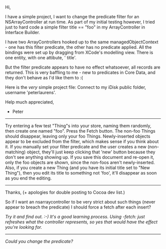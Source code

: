 

Hi,

I have a simple project, I want to change the predicate filter for an NSArrayController at run time. As part of my initial testing however, I tried just to hard code a simple filter     title == "foo" in my ArrayController in Interface Builder.

I have two ArrayControllers hooked up to the same managedObjectContext - one has this filter predicate, the other has no predicate applied. All the bindings were set up by dragging from XCode's modelling view. There is one entity, with one attibute, '    title'.

But the filter predicate appears to have no effect whatsoever, all records are returned. This is very baffling to me - new to predicates in Core Data, and they don't behave as I'd like them to :(

Here is the *very* simple project file: Connect to my iDisk public folder, username 'peterlaurens'.

Help much appreciated,

- Peter

----

Try entering a few test "Thing"s into your store, naming them randomly, then create one named "foo". Press the Fetch button. The non-foo Things should disappear, leaving only your foo Things. Newly-inserted objects appear to be excluded from the filter, which makes sense if you think about it. If you manually set your filter predicate and the user creates a new (non-matching) object, they'll just keep clicking that 'new' button because they don't see anything showing up. If you save this document and re-open it, only the foo objects are shown, since the non-foos aren't newly-inserted. Also, if you create a new Thing (and you have its initial title set to "New Thing"), then you edit its title to something not 'foo', it'll disappear as soon as you end the editing.

----

Thanks, (+ apologies for double posting to Cocoa dev list.)

So if I want an nsarraycontroller to be very strict about such things (never appear to breach the predicate) I should force a fetch after each insert?

*Try it and find out. :-) It's a good learning process. Using -fetch: just refreshes what the controller represents, so yes that would have the effect you're looking for.*

----

*Could you change the predicate?*
